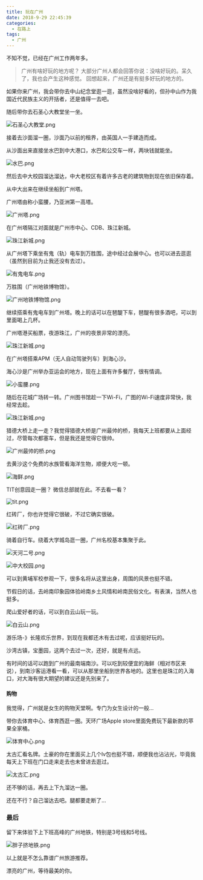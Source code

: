 ```yaml
---
title: 玩在广州
date: 2018-9-29 22:45:39
categories:
  - 在路上
tags: 
  - 广州
---
```



不知不觉，已经在广州工作两年多。

>   广州有啥好玩的地方呢？
大部分广州人都会回答你说：没啥好玩的。呆久了，我也会产生这种感觉。
回想起来，广州还是有挺多好玩的地方的。


如果你来广州，我会带你去中山纪念堂逛一逛，虽然没啥好看的，但孙中山作为我国近代民族主义的开括者，还是值得一去吧。

随后带你去石圣心大教堂坐一坐。

![石圣心大教堂.png](/img/guangzhou/shishengxindajiaotang.jpeg)


接着去沙面溜一圈，沙面乃以前的租界，由英国人一手建造而成。

从沙面出来直接坐水巴到中大港口，水巴和公交车一样，两块钱就能坐。

![水巴.png](/img/guangzhou/shuiba.jpeg)


然后去中大校园溜达溜达，中大老校区有着许多古老的建筑物到现在依旧保存着。

从中大出来在继续坐船到广州塔。

广州塔由称小蛮腰，乃亚洲第一高塔。

![广州塔.png](/img/guangzhou/guangzhou-ta.jpeg)


在广州塔隔江对面就是广州市中心、CDB、珠江新城。

![珠江新城.png](/img/guangzhou/guangzhou-cbd.jpeg)


从广州塔下乘坐有鬼（轨）电车到万胜围，途中经过会展中心。也可以进去逛逛（虽然到目前为止我还没有去过）。

![有鬼电车.png](/img/guangzhou/youguidianche.jpeg)


万胜围（广州地铁博物馆）。

![广州地铁博物馆.png](/img/guangzhou/guangzhou-ditie.jpeg)


继续搭乘有鬼电车到广州塔。晚上的话可以在琶醍下车，琶醍有很多酒吧，可以到里面喝上几杯。

广州塔港买船票，夜游珠江，广州的夜景非常的漂亮。

![珠江新城.png](/img/guangzhou/guangzhou-cbd2.jpeg)


在广州塔搭乘APM（无人自动驾驶列车）到海心沙。

海心沙是广州举办亚运会的地方，现在上面有许多餐厅，很有情调。

![小蛮腰.png](/img/guangzhou/guangzhou-ta2.jpeg)


随后在花城广场转一转。广州图书馆趁一下Wi-Fi，广图的Wi-Fi速度非常快，我经常去趁。

![珠江新城.png](/img/guangzhou/guangzhou-cbd3.jpeg)


猎德大桥上走一走？我觉得猎德大桥是广州最帅的桥，我每天上班都要从上面经过，尽管每次都塞车，但是我还是觉得它很帅。

![广州最帅的桥.png](/img/guangzhou/guangzhou-liede.jpeg)


去黄沙这个免费的水族管看海洋生物，顺便大吃一顿。

![海鲜.png](/img/guangzhou/haixian-1.jpg)


TIT创意园走一圈？ 微信总部就在此。不去看一看？

![tit.png](/img/guangzhou/guangzhou-tit.jpg)


红砖厂，你也许觉得它很破，不过它确实很破。

![红砖厂.png](/img/guangzhou/guangzhou-hongzhuanchang.jpeg)


骑着自行车。绕着大学城岛逛一圈，广州名校基本集聚于此。

![天河二号.png](/img/guangzhou/guangzhou-zhongda.jpeg)

![中大校园.png](/img/guangzhou/guangzhou-zhongda1.jpeg)


可以到黄埔军校参观一下，很多名将从这里出身，周围的风景也挺不错。

节假日的话，去岭南印象园体验岭南乡土风情和岭南民俗文化。有表演，当然人也挺多。

爬山爱好者的话，可以到白云山玩一玩。

![白云山.png](/img/guangzhou/guangzhou-baiyunsan.jpeg)


游乐场-》长隆欢乐世界，到现在我都还木有去过呢，应该挺好玩的。

沙湾古镇，宝墨园，这两个去过一次，还好，就是有点远。

有时间的话可以跑到广州的最南端南沙。可以吃到较便宜的海鲜（相对市区来说），到南沙客运港看一看，可以从那里坐船到世界各地的。这里也是珠江的入海口，对大海有很大期望的建议还是先别来了。


#### 购物

我觉得，广州就是女生的购物天堂啊。专门为女生设计的一般...




带你去体育中心、体育西逛一圈。天环广场Apple store里面免费玩下最新款的苹果全家桶。

![体育中心.png](/img/guangzhou/guangzhou-tiyuxi.jpeg)

太古汇看名牌。土豪的你在里面买上几个lv包也挺不错，顺便我也沾沾光，毕竟我每天上下班在门口走来走去也未曾进去逛过。

![太古汇.png](/img/guangzhou/guangzhou-taiguhui.jpeg)


还不够的话，再去上下九溜达一圈。

还在不行？自己溜达去吧。腿都要走断了...



### 最后

留下来体验下上下班高峰的广州地铁，特别是3号线和5号线。

![胖子挤地铁.png](/img/guangzhou/pangzi.png)



以上就是不怎么靠谱广州旅游推荐。

漂亮的广州，等待最美的你。